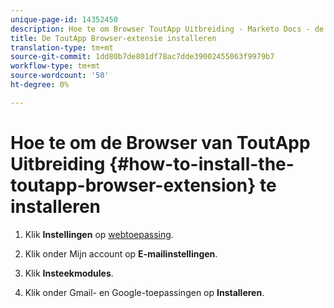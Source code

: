 ```yaml
---
unique-page-id: 14352450
description: Hoe te om Browser ToutApp Uitbreiding - Marketo Docs - de Documentatie van het Product te installeren
title: De ToutApp Browser-extensie installeren
translation-type: tm+mt
source-git-commit: 1dd80b7de801df78ac7dde39002455063f9979b7
workflow-type: tm+mt
source-wordcount: '50'
ht-degree: 0%

---
```



# Hoe te om de Browser van ToutApp Uitbreiding {#how-to-install-the-toutapp-browser-extension} te installeren

1. Klik **Instellingen** op [webtoepassing](https://toutapp.com/next#settings).

1. Klik onder Mijn account op **E-mailinstellingen**.

1. Klik **Insteekmodules**.

1. Klik onder Gmail- en Google-toepassingen op **Installeren**.
